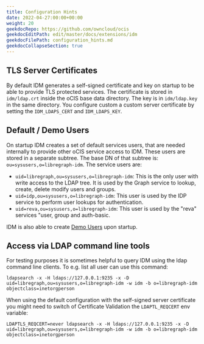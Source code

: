 ```yaml
---
title: Configuration Hints
date: 2022-04-27:00:00+00:00
weight: 20
geekdocRepo: https://github.com/owncloud/ocis
geekdocEditPath: edit/master/docs/extensions/idm
geekdocFilePath: configuration_hints.md
geekdocCollapseSection: true
---
```


## TLS Server Certificates
By default IDM generates a self-signed certificate and key on startup to be
able to provide TLS protected services. The certificate is stored in
`idm/ldap.crt` inside the oCIS base data directory. The key is in
`idm/ldap.key` in the same directory. You configure custom a custom server
certificate by setting the `IDM_LDAPS_CERT` and `IDM_LDAPS_KEY`.

## Default / Demo Users
On startup IDM creates a set of default services users, that are needed
internally to provide other oCIS service access to IDM. These users are stored
in a separate subtree. The base DN of that subtree is:
`ou=sysusers,o=libregraph-idm`. The service users are:

* `uid=libregraph,ou=sysusers,o=libregraph-idm`: This is the only user with write
  access to the LDAP tree. It is used by the Graph service to lookup, create, delete
  modify users and groups.
* `uid=idp,ou=sysusers,o=libregraph-idm`: This user is used by the IDP service to
  perform user lookups for authentication.
* `uid=reva,ou=sysusers,o=libregraph-idm`: This user is used by the "reva" services
  "user, group and auth-basic.

IDM is also able to create [Demo Users](../../../ocis/getting-started/demo-users)
upon startup. 

## Access via LDAP command line tools
For testing purposes it is sometimes helpful to query IDM using the ldap
command line clients. To e.g. list all user can use this command:

```
ldapsearch -x -H ldaps://127.0.0.1:9235 -x -D uid=libregraph,ou=sysusers,o=libregraph-idm -w idm -b o=libregraph-idm objectclass=inetorgperson
```

When using the default configuration with the self-signed server certificate
you might need to switch of Certificate Validation the `LDAPTL_REQCERT` env
variable:

```
LDAPTLS_REQCERT=never ldapsearch -x -H ldaps://127.0.0.1:9235 -x -D uid=libregraph,ou=sysusers,o=libregraph-idm -w idm -b o=libregraph-idm objectclass=inetorgperson
```
